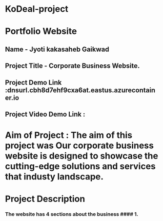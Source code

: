 # KoDeal-project
# Portfolio Website 
 ## Name - Jyoti kakasaheb Gaikwad
## Project Title - Corporate Business Website.
## Project Demo Link :dnsurl.cbh8d7ehf9cxa6at.eastus.azurecontainer.io
## Project Video Demo Link :


# Aim of Project : The aim of this project was Our corporate business website is designed to showcase the cutting-edge solutions and services that industy landscape.
# Project Description 
### The website has 4 sections about the business #### 1.


